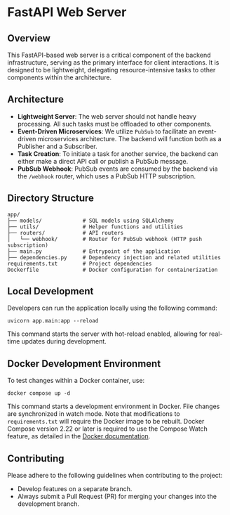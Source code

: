 # FastAPI Web Server

## Overview
This FastAPI-based web server is a critical component of the backend infrastructure, serving as the primary interface for client interactions. It is designed to be lightweight, delegating resource-intensive tasks to other components within the architecture.

## Architecture
- **Lightweight Server**: The web server should not handle heavy processing. All such tasks must be offloaded to other components.
- **Event-Driven Microservices**: We utilize `PubSub` to facilitate an event-driven microservices architecture. The backend will function both as a Publisher and a Subscriber.
- **Task Creation**: To initiate a task for another service, the backend can either make a direct API call or publish a PubSub message.
- **PubSub Webhook**: PubSub events are consumed by the backend via the `/webhook` router, which uses a PubSub HTTP subscription.

## Directory Structure
```
app/
├── models/             # SQL models using SQLAlchemy
├── utils/              # Helper functions and utilities
├── routers/            # API routers
│   └── webhook/        # Router for PubSub webhook (HTTP push subscription)
├── main.py             # Entrypoint of the application
├── dependencies.py     # Dependency injection and related utilities
requirements.txt        # Project dependencies
Dockerfile              # Docker configuration for containerization
```

## Local Development
Developers can run the application locally using the following command:
```
uvicorn app.main:app --reload
```
This command starts the server with hot-reload enabled, allowing for real-time updates during development.

## Docker Development Environment
To test changes within a Docker container, use:
```
docker compose up -d
```
This command starts a development environment in Docker. File changes are synchronized in watch mode. Note that modifications to `requirements.txt` will require the Docker image to be rebuilt. Docker Compose version 2.22 or later is required to use the Compose Watch feature, as detailed in the [Docker documentation](https://docs.docker.com/compose/file-watch/).

## Contributing
Please adhere to the following guidelines when contributing to the project:
- Develop features on a separate branch.
- Always submit a Pull Request (PR) for merging your changes into the development branch.